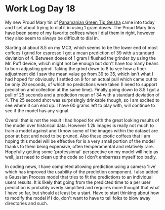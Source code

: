 # Work Log Day 18

My new Proud Mary tin of [Panamanian Green Tip Geisha](https://proudmarycoffee.com/collections/deluxe/products/limited-panama-lamastus-family-estates-elida-green-tip-geisha-asd-natural-100gm-tin) came into today and I set about trying to dial it in using 1 gram doses. The Proud Mary tins have been some of my favorite coffees when I dial them in right, however they also seem to always be difficult to dial in.

Starting at about 8.5 on my MC3, which seems to be the lower end of most coffees I grind for espresso I got a mean prediction of 39 with a standard deviation of 4. Between doses of 1 gram I flushed the grinder by using the Mr. Puff device, which might not be enough but don't have too many beans to burn adjusting grind. Taking the grind down to 8 to see how a finer adjustment did I saw the mean value go from 39 to 35, which isn't what I had hoped for obviously. I settled on 9 for an actual pull which came out to be only 20 seconds, of which no predictions were taken (I need to support prediction and collection at the same time). Finally going down to 8.5 I got a pull of 25 seconds and a prediction mean of 34 with a standard deviation of 4. The 25 second shot was surprisingly drinkable though, so I am excited to see where it can end up. I have 60 grams left to play with, will continue to see if the model has any signal.

Overall that is not the result I had hoped for with the great looking results of the model over historical data. However 1.2k images is really not much to train a model against and I know some of the images within the dataset are poor at best and need to be pruned. Also these exotic coffees that I am hoping this model will be effective for is a very small portion of the model thanks to them being expensive, often temperamental and relatively rare. Hopefully getting some 'professional' perspective on my model will help as well, just need to clean up the code so I don't embarrass myself too badly.

In coding news, I have completed allowing prediction using a camera 'live' which has improved the usability of the prediction component. I also added a Gaussian Process model that tries to fit the predictions to an individual users results. It is likely that going from the predicted time to a per user prediction is probably overly simplified and requires more thought that what I have so far, but should at least be a start. Have to start thinking about how to modify the model if I do, don't want to have to tell folks to blow away directories and such.